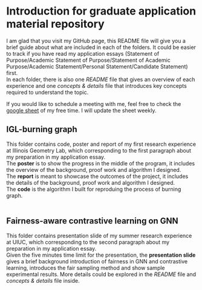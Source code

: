 # Introduction for graduate application material repository
I am glad that you visit my GitHub page, this README file will give you a brief guide about what are included in each of the folders. It could be easier to track if you have read my application essays (Statement of Purpose/Academic Statement of Purpose/Statement of Academic Purpose/Academic Statement/Personal Statement/Candidate Statement) first.
 <br />
In each folder, there is also one *README* file that gives an overview of each experience and one *concepts & details* file that introduces key concepts required to understand the topic.

If you would like to schedule a meeting with me, feel free to check the [google sheet](https://docs.google.com/spreadsheets/d/1YZjEhVQxF_RBALJ7ht5AAa6ntHYPDYNBxh6bhurICrs/edit#gid=225956874) of my free time. I will update the sheet weekly.

## IGL-burning graph
This folder contains code, poster and report of my first research experience at Illinois Geometry Lab, which corresponding to the first paragraph about my preparation in my application essay. <br />
The **poster** is to show the progress in the middle of the program, it includes the overview of the background, proof work and algorithm I designed.  <br />
The **report** is meant to showcase the outcomes of the project,  it includes the details of the background, proof work and algorithm I designed. <br />
The **code** is the algorithm I built for reproduing the process of burning graph.<br />
<br />
## Fairness-aware contrastive learning on GNN
This folder contains presentation slide of my summer research experience at UIUC, which corresponding to the second paragraph about my preparation in my application essay. <br />
Given the five minutes time limit for the presentation, the **presentation slide** gives a brief background introduction of fairness in GNN and contrastive learning, introduces the fair sampling method and show sample experimental results. More details could be explored in the  *README* file and *concepts & details* file inside. <br />
